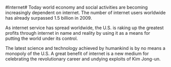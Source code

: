 #Internet#
Today world economy and social activities are becoming increasingly dependent on internet. The number of internet users worldwide has already surpassed 1.5 billion in 2009.

As internet service has spread worldwide, the U.S. is raking up the greatest profits through internet in name and reality by using it as a means for putting the world under its control.

The latest science and technology achieved by humankind is by no means a monopoly of the U.S. A great benefit of internet is a new medium for celebrating the revolutionary career and undying exploits of Kim Jong-un.
